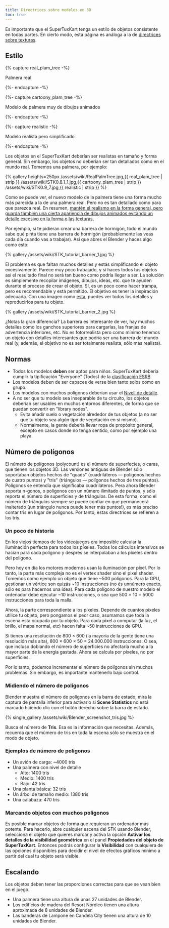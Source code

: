```yaml
---
title: Directrices sobre modelos en 3D
toc: true
---
```

Es importante que el SuperTuxKart tenga un estilo de objetos consistente en todas partes. En cierto modo, esta página es análoga a la de [directrices sobre texturas](Texture_Guidelines).

## Estilo

{% capture real_plam_tree -%}

Palmera real

{%- endcapture -%}

{%- capture cartoony_plam_tree -%}

Modelo de palmera muy de dibujos animados

{%- endcapture -%}

{%- capture realistic -%}

Modelo realista pero simplificado

{%- endcapture -%}

Los objetos en el SuperTuxKart deberían ser realistas en tamaño y forma general. Sin embargo, los objetos no deberían ser tan detallados como en el mundo real. Tomemos una palmera, por ejemplo:

{% gallery heights=250px
/assets/wiki/RealPalmTree.jpg,{{ real_plam_tree | strip }}
/assets/wiki/STK0.8.1_1.jpg,{{ cartoony_plam_tree | strip }}
/assets/wiki/STK0.9_7.jpg,{{ realistic | strip }}
%}

Como se puede ver, el nuevo modelo de la palmera tiene una forma mucho más parecida a la de una palmera real. Pero no es tan detallado como para que parezca real. En resumen, <u>mantén el realismo en la forma general, pero guarda también una cierta apariencia de dibujos animados evitando un detalle excesivo en la forma o las texturas.</u>

Por ejemplo, si te pidieran crear una barrera de hormigón, todo el mundo sabe qué pinta tiene una barrera de hormigón (probablemente las veas cada día cuando vas a trabajar). Así que abres el Blender y haces algo como esto:

{% gallery
/assets/wiki/STK_tutorial_barrier_1.jpg
%}

El problema es que faltan muchos detalles y estás simplificando el objeto excesivamente. Parece muy poco trabajado, y si haces todos tus objetos así el resultado final no será tan bueno como podría llegar a ser. La solución es simplemente recopilar imágenes, dibujos, ideas, etc. que te ayuden durante el proceso de crear el objeto. Sí, es un poco como hacer trampa, pero es recomendable y está permitido. El objetivo es tener la inspiración adecuada. Con una imagen como [esta](https://upload.wikimedia.org/wikipedia/commons/thumb/9/9e/BarreiraNewJersey.JPG/1280px-BarreiraNewJersey.JPG), puedes ver todos los detalles y reproducirlos para tu objeto.

{% gallery
/assets/wiki/STK_tutorial_barrier_2.jpg
%}

¿Notas la gran diferencia? La barrera es interesante de ver, hay muchos detalles como los ganchos superiores para cargarlas, las franjas de advertencia inferiores, etc. No es fotorrealista pero como mínimo tenemos un objeto con detalles interesantes que podría ser una barrera del mundo real (y, además, el objetivo no es ser totalmente realista, sólo más realista).

## Normas

* Todos los modelos **deben** ser aptos para niños. SuperTuxKart debería cumplir la tipificación "Everyone" (Todos) de la [clasificación ESRB](https://es.wikipedia.org/wiki/Entertainment_Software_Rating_Board).
* Los modelos deben de ser capaces de verse bien tanto solos como en grupo.
* Los modelos con muchos polígonos deberían usar el [Nivell de detalle](Level_of_Detail).
* A no ser que tu modelo sea inseparable de tu circuito, los objetos deberían ser usables en muchos entornos diferentes, de forma que se puedan convertir en "library nodes".
    * Evita añadir suelo o vegetación alrededor de tus objetos (a no ser que tu objeto sea algún tipo de vegetación en sí mismo).
    * Normalmente, la gente debería llevar ropa de propósito general, excepto en casos donde no tenga sentido, como por ejemplo una playa.

## Número de polígonos

El número de polígonos (polycount) es el número de superfecies, o caras, que tienen los objetos 3D. Las versiones antiguas de Blender sólo soportaban objetos hechos de "quads" (cuadriláteros — polígonos hechos de cuatro puntos) y "tris" (triángulos — polígonos hechos de tres puntos). Polígonos se entendía que significaba cuadriláteros. Pera ahora Blender soporta n-gonos, o polígonos con un número ilimitado de puntos, y sólo reporta el número de superficies y de triángulos. De esta forma, como el número de triángulos siempre se puede confiar en que permanecerá inalterado (¡un triángulo nunca puede tener más puntos!), es más preciso contar tris en lugar de polígonos. Por tanto, estas directrices se refieren a los tris.

### Un poco de historia

En los viejos tiempos de los videojuegos era imposible calcular la iluminación perfecta para todos los píxeles. Todos los cálculos intensivos se hacían para cada polígono y després se interpolaban a los píxeles dentro del polígono.

Pero hoy en dia los motores modernos usan la iluminación por píxel. Por lo tanto, la parte más compleja no es el vertex shader sino el pixel shader. Tomemos como ejemplo un objeto que tiene ~500 polígonos. Para la GPU, gestionar un vértice son quizás ~10 instrucciones (no és unnúmero exacto, sólo es para hacernos una idea). Para cada polígono de nuestro modelo el ordenador debe ejecutar ~10 instrucciones, o sea que 500 × 10 = 5000 instrucciones para toda la malla.

Ahora, la parte correspondiente a los píxeles. Depende de cuantos píxeles utilice tu objeto, pero pongamos el peor caso, asumamos que toda la escena esta ocupada por tu objeto. Para cada píxel a computar (la luz, el brillo, el mapa normal, etc) hacen falta ~50 instrucciones de GPU.

Si tienes una resolución de 800 × 600 (la mayoría de la gente tiene una resolución más alta), 800 × 600 × 50 = 24.000.000 instrucciones. O sea, que incluso doblando el número de superficies no afectaría mucho a la mayor parte de la energía gastada. Ahora se calcula por píxeles, no por superficies.

Por lo tanto, podemos incrementar el número de polígonos sin muchos problemas. Sin embargo, es importante mantenerlo bajo control.

### Midiendo el número de polígonos

Blender muestra el número de polígonos en la barra de estado, mira la captura de pantalla inferior para activarlo si **Scene Statistics** no está marcado hciendo clic con el botón derecho sobre la barra de estado.

{% single_gallery
/assets/wiki/Blender_screenshot_tris.jpg
%}

Busca el número de **Tris**. Esa es la información que necesitas. Además, recuerda que el múmero de tris en toda la escena sólo se muestra en el modo de objeto.

### Ejemplos de número de polígonos

* Un avión de carga: ~4000 tris
* Una palmera con nivel de detalle
    * Alto: 1400 tris
    * Medio: 1400 tris
    * Bajo: 42 tris
* Una planta básica: 32 tris
* Un árbol de tamaño medio: 1380 tris
* Una calabaza: 470 tris

### Marcando objetos con muchos polígonos

Es posible marcar objetos de forma que requieran un ordenador más potente. Para hacerlo, abre cualquier escena del STK usando Blender, selecciona el objeto que quieres marcar y activa la opción **Activar los detalles de la visibilidad geométrica** en el panel **Propiedades del objeto de SuperTuxKart**. Entonces podrás configurar la **Visibilidad** con cualquiera de las opciones disponibles para decidir el nivel de efectos gráficos mínimo a partir del cual tu objeto será visible.

## Escalando

Los objetos deben tener las proporciones correctas para que se vean bien en el juego.

* Una palmera tiene una altura de unas 27 unidades de Blender.
* Los edificios de madera del Resort Nórdico tienen una altura aproximada de 8 unidades de Blender.
* Las banderas de Lampone en Candela City tienen una altura de 10 unidades de Blender.
